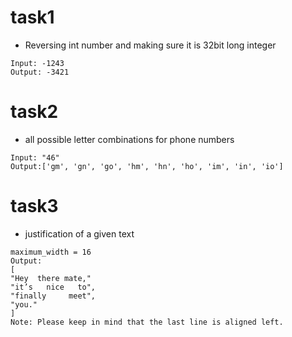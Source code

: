 
 # task1
 - Reversing int number and making sure it is 32bit long integer
 ```
 Input: -1243
Output: -3421
 ```
 # task2
 - all possible letter combinations for phone numbers
```
Input: "46"
Output:['gm', 'gn', 'go', 'hm', 'hn', 'ho', 'im', 'in', 'io']
```
 # task3
 - justification of a  given text

```Input: words = "Hey there mate, it’s nice to finally meet you!",
maximum_width = 16
Output:
[
"Hey  there mate,"
"it’s   nice   to",
"finally     meet",
"you."
]
Note: Please keep in mind that the last line is aligned left.
```
